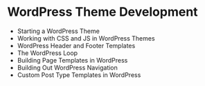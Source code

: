 # WordPress Theme Development
- Starting a WordPress Theme 
- Working with CSS and JS in WordPress Themes 
- WordPress Header and Footer Templates 
- The WordPress Loop 
- Building Page Templates in WordPress 
- Building Out WordPress Navigation 
- Custom Post Type Templates in WordPress
